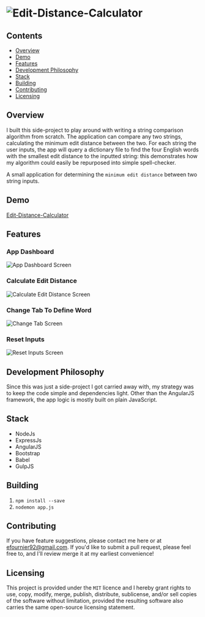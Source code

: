# ![Edit-Distance-Calculator](https://github.com/efournier92/edit-distance-calculator/blob/master/public/img/logo/edit-distance-calculator_Logo.png?raw=true)

## Contents
- [Overview](#overview)
- [Demo](#demo)
- [Features](#features)
- [Development Philosophy](#development-philosophy)
- [Stack](#stack)
- [Building](#building)
- [Contributing](#contributing)
- [Licensing](#licensing)

## Overview
I built this side-project to play around with writing a string comparison algorithm from scratch. The application can compare any two strings, calculating the minimum edit distance between the two. For each string the user inputs, the app will query a dictionary file to find the four English words with the smallest edit distance to the inputted string: this demonstrates how my algorithm could easily be repurposed into simple spell-checker.

A small application for determining the `minimum edit distance` between two string inputs.

## Demo
[Edit-Distance-Calculator](http://edit-distance-calculator.herokuapp.com/#/)

## Features

### App Dashboard
![App Dashboard Screen](https://github.com/efournier92/edit-distance-calculator/blob/master/public/img/screenshots/App_Dashboard.png?raw=true)

### Calculate Edit Distance
![Calculate Edit Distance Screen](https://github.com/efournier92/edit-distance-calculator/blob/master/public/img/screenshots/Calculate_Edit_Distance.png?raw=true)

### Change Tab To Define Word
![Change Tab Screen](https://github.com/efournier92/edit-distance-calculator/blob/master/public/img/screenshots/Change_Tab.png?raw=true)

### Reset Inputs
![Reset Inputs Screen](https://github.com/efournier92/edit-distance-calculator/blob/master/public/img/screenshots/Reset_Inputs.png?raw=true)

## Development Philosophy
Since this was just a side-project I got carried away with, my strategy was to keep the code simple and dependencies light. Other than the AngularJS framework, the app logic is mostly built on plain JavaScript.

## Stack
- NodeJs
- ExpressJs
- AngularJS
- Bootstrap
- Babel
- GulpJS

## Building
1. `npm install --save`
2. `nodemon app.js`

## Contributing
If you have feature suggestions, please contact me here or at efournier92@gmail.com. If you'd like to submit a pull request, please feel free to, and I'll review merge it at my earliest convenience!

## Licensing
This project is provided under the `MIT` licence and I hereby grant rights to use, copy, modify, merge, publish, distribute, sublicense, and/or sell copies of the software without limitation, provided the resulting software also carries the same open-source licensing statement.

